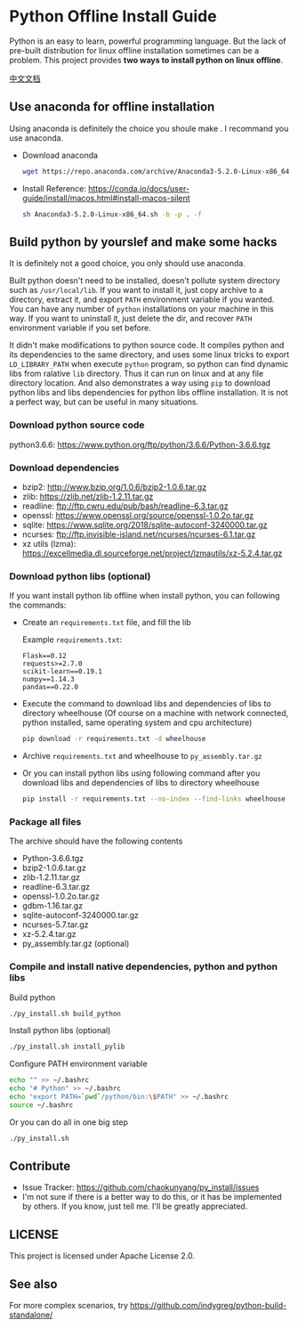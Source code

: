 # Python Offline Install Guide

Python is an easy to learn, powerful programming language. But the lack of pre-built distribution for linux offline installation sometimes can be a problem. This project provides **two ways to install python on linux offline**.

[中文文档](https://github.com/chaokunyang/py_install/blob/master/README-zh.md)

## Use anaconda for offline installation

Using anaconda is definitely the choice you shoule make . I recommand you use anaconda.

- Download anaconda
    ```bash
    wget https://repo.anaconda.com/archive/Anaconda3-5.2.0-Linux-x86_64.sh
    ```
- Install
    Reference: https://conda.io/docs/user-guide/install/macos.html#install-macos-silent
    ```bash
    sh Anaconda3-5.2.0-Linux-x86_64.sh -b -p . -f
    ```

## Build python by yourslef and make some hacks

It is definitely not a good choice, you only should use anaconda.

Built python doesn't need to be installed, doesn't pollute system directory such as `/usr/local/lib`. If you want to install it, just copy archive to a directory, extract it, and export `PATH` environment variable if you wanted. You can have any number of `python` installations on your machine in this way. If you want to uninstall it, just delete the dir, and recover `PATH` environment variable if you set before. 

It didn't make modifications to python source code. It compiles python and its dependencies to the same directory, and uses some linux tricks to export `LD_LIBRARY_PATH` when execute `python` program, so python can find dynamic libs from ralative `lib` directory. Thus it can run on linux and at any file directory location. And also demonstrates a way using `pip` to download python libs and libs dependencies for python libs offline installation. It is not a perfect way, but can be useful in many situations.

### Download python source code

python3.6.6: https://www.python.org/ftp/python/3.6.6/Python-3.6.6.tgz

### Download dependencies

* bzip2: http://www.bzip.org/1.0.6/bzip2-1.0.6.tar.gz
* zlib: https://zlib.net/zlib-1.2.11.tar.gz
* readline: ftp://ftp.cwru.edu/pub/bash/readline-6.3.tar.gz
* openssl: https://www.openssl.org/source/openssl-1.0.2o.tar.gz
* sqlite: https://www.sqlite.org/2018/sqlite-autoconf-3240000.tar.gz
* ncurses: ftp://ftp.invisible-island.net/ncurses/ncurses-6.1.tar.gz
* xz utils (lzma): https://excellmedia.dl.sourceforge.net/project/lzmautils/xz-5.2.4.tar.gz

### Download python libs (optional)

If you want install python lib offline when install python, you can following the commands:

* Create an `requirements.txt` file, and fill the lib

    Example `requirements.txt`:

    ```text
    Flask==0.12
    requests>=2.7.0
    scikit-learn==0.19.1
    numpy==1.14.3
    pandas==0.22.0
    ```

* Execute the command to download libs and dependencies of libs to directory wheelhouse (Of course on a machine with network connected, python installed, same operating system and cpu architecture)

    ```bash
    pip download -r requirements.txt -d wheelhouse
    ```

* Archive `requirements.txt` and wheelhouse to `py_assembly.tar.gz`
* Or you can install python libs using following command after you download libs and dependencies of libs to directory wheelhouse

    ```bash
    pip install -r requirements.txt --no-index --find-links wheelhouse
    ```

### Package all files

The archive should have the following contents

* Python-3.6.6.tgz
* bzip2-1.0.6.tar.gz
* zlib-1.2.11.tar.gz
* readline-6.3.tar.gz
* openssl-1.0.2o.tar.gz
* gdbm-1.16.tar.gz
* sqlite-autoconf-3240000.tar.gz
* ncurses-5.7.tar.gz
* xz-5.2.4.tar.gz
* py_assembly.tar.gz (optional)

### Compile and install native dependencies, python and python libs

Build python

```bash
./py_install.sh build_python
```

Install python libs (optional)

```bash
./py_install.sh install_pylib
```

Configure PATH environment variable

```bash
echo "" >> ~/.bashrc
echo "# Python" >> ~/.bashrc
echo "export PATH=`pwd`/python/bin:\$PATH" >> ~/.bashrc
source ~/.bashrc
```

Or you can do all in one big step

```bash
./py_install.sh
```

## Contribute

* Issue Tracker: https://github.com/chaokunyang/py_install/issues
* I'm not sure if there is a better way to do this, or it has be implemented by others. If you know, just tell me. I'll be greatly appreciated.

## LICENSE

This project is licensed under Apache License 2.0.

## See also

For more complex scenarios, try https://github.com/indygreg/python-build-standalone/
